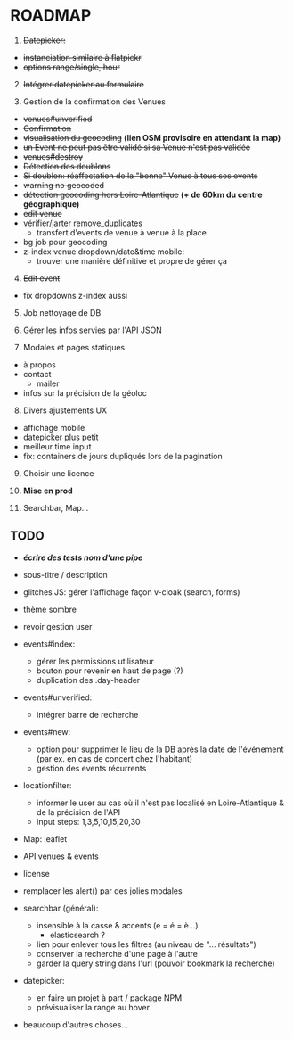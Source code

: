 # ROADMAP

1. ~~Datepicker:~~
  - ~~instanciation similaire à flatpickr~~
  - ~~options range/single, hour~~

2. ~~Intégrer datepicker au formulaire~~

3. Gestion de la confirmation des Venues
  - ~~venues#unverified~~
  - ~~Confirmation~~
  - ~~visualisation du geocoding~~ **(lien OSM provisoire en attendant la map)**
  - ~~un Event ne peut pas être validé si sa Venue n'est pas validée~~
  - ~~venues#destroy~~
  - ~~Détection des doublons~~
  - ~~Si doublon: réaffectation de la "bonne" Venue à tous ses events~~
  - ~~warning no geocoded~~
  - ~~détection geocoding hors Loire-Atlantique~~ **(+ de 60km du centre géographique)**
  - ~~edit venue~~
  - vérifier/jarter remove_duplicates
    - transfert d'events de venue à venue à la place
  - bg job pour geocoding
  - z-index venue dropdown/date&time mobile:
    - trouver une manière définitive et propre de gérer ça

4. ~~Edit event~~
  - fix dropdowns z-index aussi

5. Job nettoyage de DB

6. Gérer les infos servies par l'API JSON

7. Modales et pages statiques
  - à propos
  - contact
    - mailer
  - infos sur la précision de la géoloc

8. Divers ajustements UX
  - affichage mobile
  - datepicker plus petit
  - meilleur time input
  - fix: containers de jours dupliqués lors de la pagination

9. Choisir une licence

10. **Mise en prod**

11. Searchbar, Map...

## TODO

- ***écrire des tests nom d'une pipe***

- sous-titre / description

- glitches JS: gérer l'affichage façon v-cloak (search, forms)

- thème sombre

- revoir gestion user

- events#index:
  - gérer les permissions utilisateur
  - bouton pour revenir en haut de page (?)
  - duplication des .day-header 

- events#unverified:
  - intégrer barre de recherche

- events#new:
  - option pour supprimer le lieu de la DB après la date de l'événement (par ex. en cas de concert chez l'habitant)
  - gestion des events récurrents

- locationfilter:
  - informer le user au cas où il n'est pas localisé en Loire-Atlantique & de la précision de l'API
  - input steps: 1,3,5,10,15,20,30

- Map: leaflet

- API venues & events

- license

- remplacer les alert() par des jolies modales

- searchbar (général):
  - insensible à la casse & accents (e = é = è...)
    - elasticsearch ?
  - lien pour enlever tous les filtres (au niveau de "... résultats")
  - conserver la recherche d'une page à l'autre
  - garder la query string dans l'url (pouvoir bookmark la recherche)

- datepicker:
  - en faire un projet à part / package NPM
  - prévisualiser la range au hover

- beaucoup d'autres choses...
